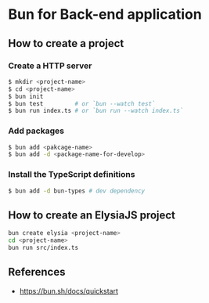 # Bun for Back-end application

## How to create a project

### Create a HTTP server

```bash
$ mkdir <project-name>
$ cd <project-name>
$ bun init
$ bun test         # or `bun --watch test`
$ bun run index.ts # or `bun run --watch index.ts`
```

### Add packages

```bash
$ bun add <pakcage-name>
$ bun add -d <package-name-for-develop>
```

### Install the TypeScript definitions

```bash
$ bun add -d bun-types # dev dependency
```

## How to create an ElysiaJS project

```bash
bun create elysia <project-name>
cd <project-name>
bun run src/index.ts
```

## References

- <https://bun.sh/docs/quickstart>
